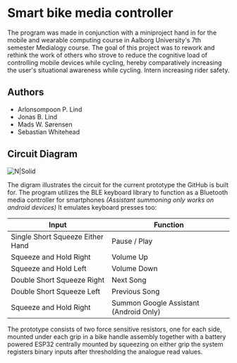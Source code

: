 # Smart bike media controller
The program was made in conjunction with a miniproject hand in for the mobile and wearable computing course in Aalborg University's 7th semester Medialogy course. The goal of this project was to rework and rethink the work of others who strove to reduce the cognitive load of controlling mobile devices while cycling, hereby comparatively increasing the user's situational awareness while cycling. Intern increasing rider safety.

## Authors

 - Arlonsompoon P. Lind
 - Jonas B. Lind
 -  Mads W. Sørensen
 -  Sebastian Whitehead
 
## Circuit Diagram
![N|Solid](https://i.imgur.com/LRyxQRj.png)

The digram illustrates the circuit for the current prototype the GitHub is built for. The program utilizes the BLE keyboard library to function as a Bluetooth media controller for smartphones *(Assistant summoning only works on android devices)* It emulates keyboard presses too:

|Input  | Function |
|--|--|
| Single Short Squeeze Either Hand | Pause / Play |
| Squeeze and Hold Right| Volume Up |
| Squeeze and Hold Left| Volume Down |
| Double Short Squeeze Right| Next Song |
| Double Short Squeeze Left| Previous Song |
| Squeeze and Hold Right| Summon Google Assistant (Android Only) |

The prototype consists of two force sensitive resistors, one for each side, mounted under each grip in a bike handle assembly together with a battery powered ESP32 centrally mounted by squeezing on either grip the system registers binary inputs after thresholding the analogue read values. 

